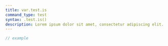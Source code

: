 ```yaml
---
title: var.test.is
command_type: test
syntax: .test.is()
description: Lorem ipsum dolor sit amet, consectetur adipiscing elit.
---
```


```javascript
// example
```